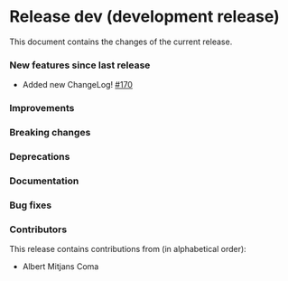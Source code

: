 # Release dev (development release)

This document contains the changes of the current release.

### New features since last release

- Added new ChangeLog!
  [#170](https://github.com/qilimanjaro-tech/qililab/pull/170)

### Improvements

### Breaking changes

### Deprecations

### Documentation

### Bug fixes

### Contributors

This release contains contributions from (in alphabetical order):

- Albert Mitjans Coma
